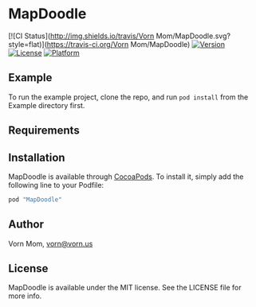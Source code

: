 # MapDoodle

[![CI Status](http://img.shields.io/travis/Vorn Mom/MapDoodle.svg?style=flat)](https://travis-ci.org/Vorn Mom/MapDoodle)
[![Version](https://img.shields.io/cocoapods/v/MapDoodle.svg?style=flat)](http://cocoapods.org/pods/MapDoodle)
[![License](https://img.shields.io/cocoapods/l/MapDoodle.svg?style=flat)](http://cocoapods.org/pods/MapDoodle)
[![Platform](https://img.shields.io/cocoapods/p/MapDoodle.svg?style=flat)](http://cocoapods.org/pods/MapDoodle)

## Example

To run the example project, clone the repo, and run `pod install` from the Example directory first.

## Requirements

## Installation

MapDoodle is available through [CocoaPods](http://cocoapods.org). To install
it, simply add the following line to your Podfile:

```ruby
pod "MapDoodle"
```

## Author

Vorn Mom, vorn@vorn.us

## License

MapDoodle is available under the MIT license. See the LICENSE file for more info.
